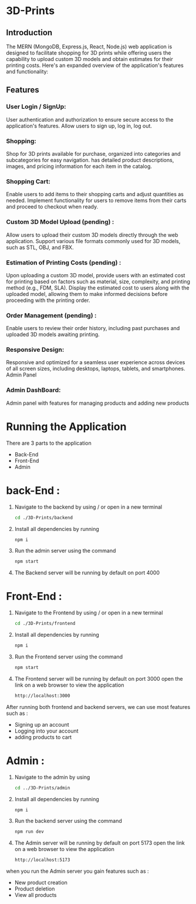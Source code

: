 # 3D-Prints

## Introduction

The MERN (MongoDB, Express.js, React, Node.js) web application is designed to facilitate shopping for 3D prints while offering users the capability to upload custom 3D models and obtain estimates for their printing costs. Here's an expanded overview of the application's features and functionality:

## Features

### User Login / SignUp:
User authentication and authorization to ensure secure access to the application's features.
Allow users to sign up, log in, log out.

### Shopping:
Shop for 3D prints available for purchase, organized into categories and subcategories for easy navigation.
has detailed product descriptions, images, and pricing information for each item in the catalog.

### Shopping Cart:
Enable users to add items to their shopping carts and adjust quantities as needed.
Implement functionality for users to remove items from their carts and proceed to checkout when ready.

### Custom 3D Model Upload (pending) :
Allow users to upload their custom 3D models directly through the web application.
Support various file formats commonly used for 3D models, such as STL, OBJ, and FBX.

### Estimation of Printing Costs (pending) :
Upon uploading a custom 3D model, provide users with an estimated cost for printing based on factors such as material, size, complexity, and printing method (e.g., FDM, SLA).
Display the estimated cost to users along with the uploaded model, allowing them to make informed decisions before proceeding with the printing order.

### Order Management (pending) :
Enable users to review their order history, including past purchases and uploaded 3D models awaiting printing.

### Responsive Design:
Responsive and optimized for a seamless user experience across devices of all screen sizes, including desktops, laptops, tablets, and smartphones.
Admin Panel

### Admin DashBoard:
Admin panel with features for managing products and adding new products

# Running the Application

There are 3 parts to the application

* Back-End
* Front-End
* Admin

# back-End :
1. Navigate to the backend by using / or open in a new terminal
   
   ```bash
   cd ./3D-Prints/backend
   ```
   
2. Install all dependencies by running
   
   ```bash
   npm i 
   ```
   
3. Run the admin server using the command

   ```bash
   npm start
   ```
4. The Backend server will be running by default on port 4000

   
# Front-End :
1. Navigate to the Frontend by using / or open in a new terminal
   
   ```bash
   cd ./3D-Prints/frontend
   ```
   
2. Install all dependencies by running
   
   ```bash
   npm i 
   ```
   
3. Run the Frontend server using the command

   ```bash
   npm start
   ```

4. The Frontend server will be running by default on port 3000
   open the link on a web browser to view the application

   ```bash
   http://localhost:3000
   ```

       
After running both frontend and backend servers, we can use most features such as :
* Signing up an account
* Logging into your account
* adding products to cart


    
# Admin :
1. Navigate to the admin by using
   
   ```bash
   cd ../3D-Prints/admin
   ```
   
2. Install all dependencies by running
   
   ```bash
   npm i 
   ```
   
3. Run the backend server using the command

   ```bash
   npm run dev
   ```
4. The Admin server will be running by default on port 5173
   open the link on a web browser to view the application

   ```bash
   http://localhost:5173
   ```
   
    

when you run the Admin server you gain features such as :
* New product creation
* Product deletion
* View all products






